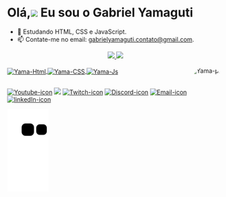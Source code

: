 <h1>Olá,<img src="https://user-images.githubusercontent.com/116985295/203150109-3723c0a1-03d0-4397-9d53-c23f0bb82f2c.gif" width="30px"> Eu sou o Gabriel Yamaguti</h1>



- 🌱 Estudando HTML, CSS e JavaScript.
- 📫 Contate-me no email: gabrielyamaguti.contato@gmail.com.


<div align="center">
  <a href="https://github.com/gabrielyamaguti">
   <img width="47%"  src="https://github-readme-stats.vercel.app/api?username=gabrielyamaguti&show_icons=true&theme=gotham&include_all_commits=true&count_private=true"/>
   <img width="46%"  src="https://github-readme-stats.vercel.app/api/top-langs/?username=gabrielyamaguti&layout=compact&langs_count=7&theme=gotham"/>
</div>

<div style="display: inline_block"><br>
  <img align="center" alt="Yama-Html" height="30" width="40" src="https://cdn.jsdelivr.net/gh/devicons/devicon/icons/html5/html5-original.svg">
  <img align="center" alt="Yama-CSS" height="30" width="40" src="https://cdn.jsdelivr.net/gh/devicons/devicon/icons/css3/css3-original.svg">
  <img align="center" alt="Yama-Js" height="30" width="40" src="https://cdn.jsdelivr.net/gh/devicons/devicon/icons/javascript/javascript-plain.svg">
  <img align="right" alt="Yama-pic" height="150" style="border-radius:50px;" src="https://i.picasion.com/pic92/0b0011bfaeaa61f4a10b7186437f3561.gif">
</div>
  
##
  
  <div> 
  <a href="#" target="_blank"><img alt="Youtube-icon" src="https://img.shields.io/badge/YouTube-FF0000?style=for-the-badge&logo=youtube&logoColor=white" target="_blank"></a>
  <a href="https://instagram.com/gabrielyamagut" target="_blank"><img src="https://img.shields.io/badge/-Instagram-%23E4405F?style=for-the-badge&logo=instagram&logoColor=white" target="_blank"></a>
 	<a href="https://www.twitch.tv/yamaguti" target="_blank"><img alt="Twitch-icon"src="https://img.shields.io/badge/Twitch-9146FF?style=for-the-badge&logo=twitch&logoColor=white" target="_blank"></a>
 <a href="#" target="_blank"><img alt="Discord-icon"src="https://img.shields.io/badge/Discord-7289DA?style=for-the-badge&logo=discord&logoColor=white" target="_blank"></a> 
  <a href = "mailto:gabrielyamaguti.contato@gmail.com"><img alt="Email-icon"src="https://img.shields.io/badge/-Gmail-%23333?style=for-the-badge&logo=gmail&logoColor=white" target="_blank"></a>
  <a href="https://www.linkedin.com/in/gabriel-yamaguti-545174255/" target="_blank"><img alt="linkedIn-icon" src="https://img.shields.io/badge/-LinkedIn-%230077B5?style=for-the-badge&logo=linkedin&logoColor=white" target="_blank"></a> 
  
  ![Snake animation](https://github.com/gabrielyamaguti/gabrielyamaguti/blob/output/github-contribution-grid-snake.svg)
  </div>
 

